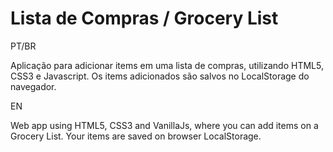 # Lista de Compras / Grocery List

PT/BR

Aplicação para adicionar items em uma lista de compras, utilizando HTML5, CSS3 e Javascript.
Os items adicionados são salvos no LocalStorage do navegador.

EN

Web app using HTML5, CSS3 and VanillaJs, where you can add items on a Grocery List.
Your items are saved on browser LocalStorage.
